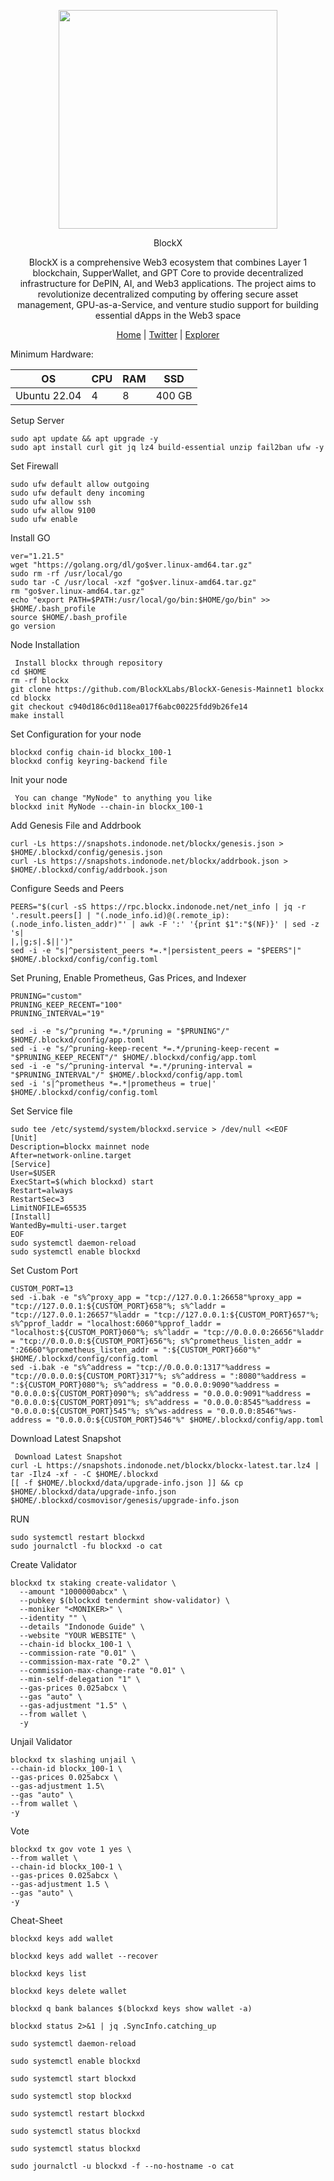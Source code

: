 <p align="center">
  <img height="350" height="350" src="https://github.com/catsmile100/Validor-Mainnet/assets/85368621/c663dab8-87f7-48b6-aa64-22f608530c5b">

</h2>
<p align="center"> BlockX </p>
<p align="center"> BlockX is a comprehensive Web3 ecosystem that combines Layer 1 blockchain, SupperWallet, and GPT Core to provide decentralized infrastructure for DePIN, AI, and Web3 applications. The project aims to revolutionize decentralized computing by offering secure asset management, GPU-as-a-Service, and venture studio support for building essential dApps in the Web3 space </p>
</h2>

<p align="center">
  <a href="https://www.blockxnet.com/">Home</a> |
  <a href="https://twitter.com/BlockXnet">Twitter</a> |
  <a href="https://ping.blockxnet.com/">Explorer</a> 
</p>

Minimum Hardware:

| OS | CPU | RAM | SSD |
|----|-----|-----|-----|
| Ubuntu 22.04 | 4 | 8 | 400 GB |

Setup Server
```
sudo apt update && apt upgrade -y
sudo apt install curl git jq lz4 build-essential unzip fail2ban ufw -y
```
Set Firewall
```
sudo ufw default allow outgoing
sudo ufw default deny incoming
sudo ufw allow ssh
sudo ufw allow 9100
sudo ufw enable
```

Install GO
```
ver="1.21.5"
wget "https://golang.org/dl/go$ver.linux-amd64.tar.gz"
sudo rm -rf /usr/local/go
sudo tar -C /usr/local -xzf "go$ver.linux-amd64.tar.gz"
rm "go$ver.linux-amd64.tar.gz"
echo "export PATH=$PATH:/usr/local/go/bin:$HOME/go/bin" >> $HOME/.bash_profile
source $HOME/.bash_profile
go version
```

Node Installation
```
 Install blockx through repository
cd $HOME
rm -rf blockx
git clone https://github.com/BlockXLabs/BlockX-Genesis-Mainnet1 blockx
cd blockx
git checkout c940d186c0d118ea017f6abc00225fdd9b26fe14
make install
```

Set Configuration for your node
```
blockxd config chain-id blockx_100-1
blockxd config keyring-backend file
```

Init your node
```
 You can change "MyNode" to anything you like
blockxd init MyNode --chain-in blockx_100-1
```

Add Genesis File and Addrbook
```
curl -Ls https://snapshots.indonode.net/blockx/genesis.json > $HOME/.blockxd/config/genesis.json
curl -Ls https://snapshots.indonode.net/blockx/addrbook.json > $HOME/.blockxd/config/addrbook.json

```

Configure Seeds and Peers
```
PEERS="$(curl -sS https://rpc.blockx.indonode.net/net_info | jq -r '.result.peers[] | "(.node_info.id)@(.remote_ip):(.node_info.listen_addr)"' | awk -F ':' '{print $1":"$(NF)}' | sed -z 's|
|,|g;s|.$||')"
sed -i -e "s|^persistent_peers *=.*|persistent_peers = "$PEERS"|" $HOME/.blockxd/config/config.toml
```
Set Pruning, Enable Prometheus, Gas Prices, and Indexer
```
PRUNING="custom"
PRUNING_KEEP_RECENT="100"
PRUNING_INTERVAL="19"

sed -i -e "s/^pruning *=.*/pruning = "$PRUNING"/" $HOME/.blockxd/config/app.toml
sed -i -e "s/^pruning-keep-recent *=.*/pruning-keep-recent = "$PRUNING_KEEP_RECENT"/" $HOME/.blockxd/config/app.toml
sed -i -e "s/^pruning-interval *=.*/pruning-interval = "$PRUNING_INTERVAL"/" $HOME/.blockxd/config/app.toml
sed -i 's|^prometheus *=.*|prometheus = true|' $HOME/.blockxd/config/config.toml
```

Set Service file
```
sudo tee /etc/systemd/system/blockxd.service > /dev/null <<EOF
[Unit]
Description=blockx mainnet node
After=network-online.target
[Service]
User=$USER
ExecStart=$(which blockxd) start
Restart=always
RestartSec=3
LimitNOFILE=65535
[Install]
WantedBy=multi-user.target
EOF
sudo systemctl daemon-reload
sudo systemctl enable blockxd
```

Set Custom Port
```
CUSTOM_PORT=13
sed -i.bak -e "s%^proxy_app = "tcp://127.0.0.1:26658"%proxy_app = "tcp://127.0.0.1:${CUSTOM_PORT}658"%; s%^laddr = "tcp://127.0.0.1:26657"%laddr = "tcp://127.0.0.1:${CUSTOM_PORT}657"%; s%^pprof_laddr = "localhost:6060"%pprof_laddr = "localhost:${CUSTOM_PORT}060"%; s%^laddr = "tcp://0.0.0.0:26656"%laddr = "tcp://0.0.0.0:${CUSTOM_PORT}656"%; s%^prometheus_listen_addr = ":26660"%prometheus_listen_addr = ":${CUSTOM_PORT}660"%" $HOME/.blockxd/config/config.toml
sed -i.bak -e "s%^address = "tcp://0.0.0.0:1317"%address = "tcp://0.0.0.0:${CUSTOM_PORT}317"%; s%^address = ":8080"%address = ":${CUSTOM_PORT}080"%; s%^address = "0.0.0.0:9090"%address = "0.0.0.0:${CUSTOM_PORT}090"%; s%^address = "0.0.0.0:9091"%address = "0.0.0.0:${CUSTOM_PORT}091"%; s%^address = "0.0.0.0:8545"%address = "0.0.0.0:${CUSTOM_PORT}545"%; s%^ws-address = "0.0.0.0:8546"%ws-address = "0.0.0.0:${CUSTOM_PORT}546"%" $HOME/.blockxd/config/app.toml
```
Download Latest Snapshot
```
 Download Latest Snapshot
curl -L https://snapshots.indonode.net/blockx/blockx-latest.tar.lz4 | tar -Ilz4 -xf - -C $HOME/.blockxd
[[ -f $HOME/.blockxd/data/upgrade-info.json ]] && cp $HOME/.blockxd/data/upgrade-info.json $HOME/.blockxd/cosmovisor/genesis/upgrade-info.json
```
RUN
```
sudo systemctl restart blockxd
sudo journalctl -fu blockxd -o cat
```
Create Validator
```
blockxd tx staking create-validator \
  --amount "1000000abcx" \
  --pubkey $(blockxd tendermint show-validator) \
  --moniker "<MONIKER>" \
  --identity "" \
  --details "Indonode Guide" \
  --website "YOUR WEBSITE" \
  --chain-id blockx_100-1 \
  --commission-rate "0.01" \
  --commission-max-rate "0.2" \
  --commission-max-change-rate "0.01" \
  --min-self-delegation "1" \
  --gas-prices 0.025abcx \
  --gas "auto" \
  --gas-adjustment "1.5" \
  --from wallet \
  -y
```
Unjail Validator
```
blockxd tx slashing unjail \
--chain-id blockx_100-1 \
--gas-prices 0.025abcx \
--gas-adjustment 1.5\
--gas "auto" \
--from wallet \
-y 
```
Vote
```
blockxd tx gov vote 1 yes \
--from wallet \
--chain-id blockx_100-1 \
--gas-prices 0.025abcx \
--gas-adjustment 1.5 \
--gas "auto" \
-y 
```

Cheat-Sheet
```
blockxd keys add wallet
```
```
blockxd keys add wallet --recover
```
```
blockxd keys list
```
```
blockxd keys delete wallet
```
```
blockxd q bank balances $(blockxd keys show wallet -a)
```
```
blockxd status 2>&1 | jq .SyncInfo.catching_up
```
```
sudo systemctl daemon-reload
```
```
sudo systemctl enable blockxd
```
```
sudo systemctl start blockxd
```
```
sudo systemctl stop blockxd
```
```
sudo systemctl restart blockxd
```
```
sudo systemctl status blockxd
```
```
sudo systemctl status blockxd
```
```
sudo journalctl -u blockxd -f --no-hostname -o cat
```
